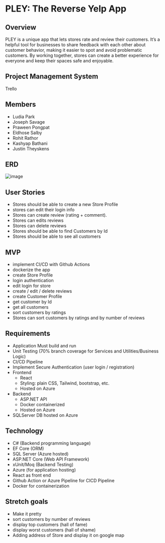 # PLEY: The Reverse Yelp App

## Overview
PLEY is a unique app that lets stores rate and review their customers. It’s a helpful tool for businesses to share feedback with each other about customer behavior, making it easier to spot and avoid problematic customers. By working together, stores can create a better experience for everyone and keep their spaces safe and enjoyable.

## Project Management System
Trello

## Members
- Ludia Park
- Joseph Savage
- Praween Pongpat
- Eldhose Salby
- Rohit Rathor
- Kashyap Bathani
- Justin Theyskens

## ERD

![image](https://github.com/user-attachments/assets/4fa443e4-ba61-46fd-ae8e-600c7e0a6563)



## User Stories
- Stores should be able to create a new Store Profile
- stores can edit their login info
- Stores can create review (rating + comment).
- Stores can edits reviews
- Stores can delete reviews
- Stores should be able to find Customers by Id
- Stores should be able to see all customers

## MVP
- implement CI/CD with Github Actions
- dockerize the app
- create Store Profile
- login authentication 
- edit login for store
- create / edit / delete reviews
- create Customer Profile
- get customer by Id
- get all customers
- sort customers by ratings
- Stores can sort customers by ratings and by number of reviews

  
## Requirements
- Application Must build and run
- Unit Testing (70% branch coverage for Services and Utilities/Business Logic)
- CI/CD Pipeline
- Implement Secure Authentication (user login / registration)
- Frontend
    - React
    - Styling: plain CSS, Tailwind, bootstrap, etc.
    - Hosted on Azure
- Backend
    - ASP.NET API
    - Docker containerized
    - Hosted on Azure
- SQLServer DB hosted on Azure


## Technology
- C# (Backend programming language)
- EF Core (ORM)
- SQL Server (Azure hosted)
- ASP.NET Core (Web API Framework)
- xUnit/Moq (Backend Testing)
- Azure (for application hosting)
- React as front end
- Github Action or Azure Pipeline for CICD Pipeline
- Docker for containerization

## Stretch goals
- Make it pretty
- sort customers by number of reviews
- display top customers (hall of fame)
- display worst customers (hall of shame)
- Adding address of Store and display it on google map
